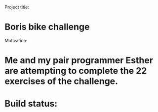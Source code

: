 Project title: 
# Boris bike challenge

Motivation:
# Me and my pair programmer Esther are attempting to complete the 22 exercises of the challenge.

# Build status:
